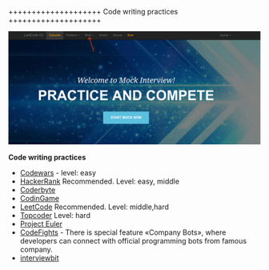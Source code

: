 ++++++++++++++++++++ Code writing practices ++++++++++++++++++++

![Code-writing-practices](Code-writing-practices.png)

**Code writing practices**
  - [Codewars](http://codewars.com) - level: easy
  - [HackerRank](http://hackerrank.com) Recommended. Level: easy, middle
  - [Coderbyte](http://coderbyte.com)
  - [CodinGame](http://codingame.com) 
  - [LeetCode](http://leetcode.com) Recommended. Level: middle,hard
  - [Topcoder](http://topcoder.com) Level: hard
  - [Project Euler](http://projecteuler.net)
  - [CodeFights](http://codefights.com)  - There is special feature «Company Bots», where developers can connect with official programming bots from famous company.
  - [interviewbit](http://www.interviewbit.com)

